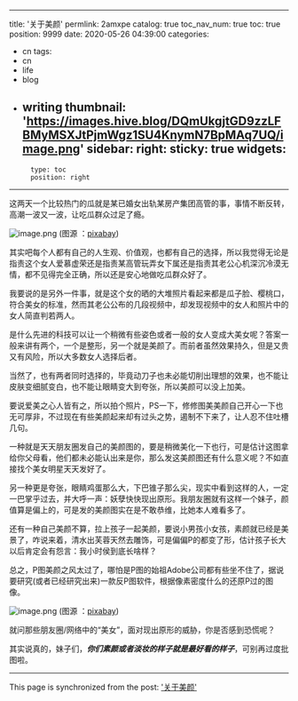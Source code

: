 
---
title: '关于美颜'
permlink: 2amxpe
catalog: true
toc_nav_num: true
toc: true
position: 9999
date: 2020-05-26 04:39:00
categories:
- cn
tags:
- cn
- life
- blog
- writing
thumbnail: 'https://images.hive.blog/DQmUkgjtGD9zzLFBMyMSXJtPjmWgz1SU4KnymN7BpMAq7UQ/image.png'
sidebar:
    right:
        sticky: true
widgets:
    -
        type: toc
        position: right
---


这两天一个比较热门的瓜就是某已婚女出轨某房产集团高管的事，事情不断反转，高潮一波又一波，让吃瓜群众过足了瘾。


![image.png](https://images.hive.blog/DQmUkgjtGD9zzLFBMyMSXJtPjmWgz1SU4KnymN7BpMAq7UQ/image.png)
(图源 ：[pixabay](https://pixabay.com/))


其实吧每个人都有自己的人生观、价值观，也都有自己的选择，所以我觉得无论是指责这个女人爱慕虚荣还是指责某高管玩弄女下属还是指责其老公心机深沉冷漠无情，都不见得完全正确，所以还是安心地做吃瓜群众好了。

我要说的是另外一件事，就是这个女的晒的大堆照片看起来都是瓜子脸、樱桃口，符合美女的标准，然而其老公公布的几段视频中，却发现视频中的女人和照片中的女人简直判若两人。

是什么先进的科技可以让一个稍微有些姿色或者一般的女人变成大美女呢？答案一般来讲有两个，一个是整形，另一个就是美颜了。而前者虽然效果持久，但是又贵又有风险，所以大多数女人选择后者。

当然了，也有两者同时选择的，毕竟动刀子也未必能切削出理想的效果，也不能让皮肤变细腻变白，也不能让眼睛变大到夸张，所以美颜可以没上加美。

要说爱美之心人皆有之，所以拍个照片，PS一下，修修图美美颜自己开心一下也无可厚非，不过现在有些美颜起来却有过头之势，遏制不下来了，让人忍不住吐槽几句。

一种就是天天朋友圈发自己的美颜图的，要是稍微美化一下也行，可是估计这图拿给你父母看，他们都未必能认出来是你，那么发这美颜图还有什么意义呢？不如直接找个美女明星天天发好了。

另一种更是夸张，眼睛鸡蛋那么大，下巴锥子那么尖，现实中看到这样的人，一定一巴掌乎过去，并大呼一声：妖孽快快现出原形。我朋友圈就有这样一个妹子，颜值算是偏上的，可是发的美颜图实在是不敢恭维，比她本人难看多了。

还有一种自己美颜不算，拉上孩子一起美颜，要说小男孩小女孩，素颜就已经是美景了，咋说来着，清水出芙蓉天然去雕饰，可是偏偏P的都变了形，估计孩子长大以后肯定会有怨言：我小时侯到底长啥样？

总之，P图美颜之风太过了，哪怕是P图的始祖Adobe公司都有些坐不住了，据说要研究(或者已经研究出来)一款反P图软件，根据像素密度什么的还原P过的图像。


![image.png](https://images.hive.blog/DQmRj55UTHKf242DC7VKwuGksyuHS4METi9gdxGD9GMNzB6/image.png)
(图源 ：[pixabay](https://pixabay.com/))


就问那些朋友圈/网络中的“美女”，面对现出原形的威胁，你是否感到恐慌呢？

其实说真的，妹子们，***你们素颜或者淡妆的样子就是最好看的样子***，可别再过度批图啦。

- - -

This page is synchronized from the post: ['关于美颜'](https://steemit.com/@oflyhigh/2amxpe)
